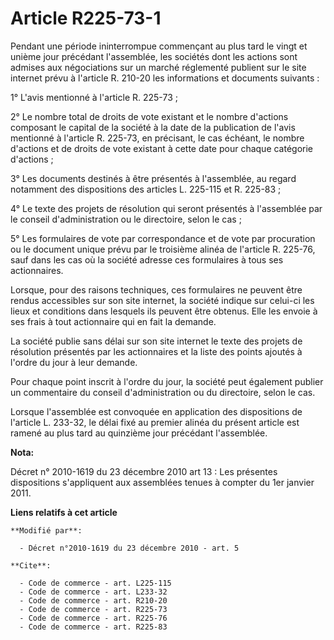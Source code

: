 # Article R225-73-1

Pendant une période ininterrompue commençant au plus tard le vingt et unième jour précédant l'assemblée, les sociétés dont
les actions sont admises aux négociations sur un marché réglementé publient sur le site internet prévu à l'article R. 210-20
les informations et documents suivants :

1° L'avis mentionné à l'article R. 225-73 ;

2° Le nombre total de droits de vote existant et le nombre d'actions composant le capital de la société à la date de la
publication de l'avis mentionné à l'article R. 225-73, en précisant, le cas échéant, le nombre d'actions et de droits de vote
existant à cette date pour chaque catégorie d'actions ;

3° Les documents destinés à être présentés à l'assemblée, au regard notamment des dispositions des articles L. 225-115 et R.
225-83 ;

4° Le texte des projets de résolution qui seront présentés à l'assemblée par le conseil d'administration ou le directoire,
selon le cas ;

5° Les formulaires de vote par correspondance et de vote par procuration ou le document unique prévu par le troisième alinéa
de l'article R. 225-76, sauf dans les cas où la société adresse ces formulaires à tous ses actionnaires.

Lorsque, pour des raisons techniques, ces formulaires ne peuvent être rendus accessibles sur son site internet, la société
indique sur celui-ci les lieux et conditions dans lesquels ils peuvent être obtenus. Elle les envoie à ses frais à tout
actionnaire qui en fait la demande.

La société publie sans délai sur son site internet le texte des projets de résolution présentés par les actionnaires et la
liste des points ajoutés à l'ordre du jour à leur demande.

Pour chaque point inscrit à l'ordre du jour, la société peut également publier un commentaire du conseil d'administration ou
du directoire, selon le cas.

Lorsque l'assemblée est convoquée en application des dispositions de l'article L. 233-32, le délai fixé au premier alinéa du
présent article est ramené au plus tard au quinzième jour précédant l'assemblée.

**Nota:**

Décret n° 2010-1619 du 23 décembre 2010 art 13 : Les présentes dispositions s'appliquent aux assemblées tenues à compter du
1er janvier 2011.

**Liens relatifs à cet article**

	**Modifié par**:

	  - Décret n°2010-1619 du 23 décembre 2010 - art. 5

	**Cite**:

	  - Code de commerce - art. L225-115
	  - Code de commerce - art. L233-32
	  - Code de commerce - art. R210-20
	  - Code de commerce - art. R225-73
	  - Code de commerce - art. R225-76
	  - Code de commerce - art. R225-83
